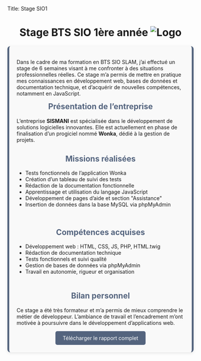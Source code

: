 Title: Stage SIO1
<h1 class="center wow animated zoomIn">Stage BTS SIO 1ère année
<img src="../theme/logo/logo_sismani.png" alt="Logo" class="logo">
</h1>
<section class="stage-section wow animated fadeInUp" data-wow-delay="0.2s">
    <p>
        Dans le cadre de ma formation en BTS SIO SLAM, j’ai effectué un stage de 6 semaines visant 
        à me confronter à des situations professionnelles réelles. Ce stage m’a permis de mettre en pratique 
        mes connaissances en développement web, bases de données et documentation technique, et d’acquérir de nouvelles compétences, notamment en JavaScript.
    </p>
    <h2>Présentation de l’entreprise</h2>
    <p>
        L’entreprise <strong>SISMANI</strong> est spécialisée dans le développement de solutions logicielles innovantes. 
        Elle est actuellement en phase de finalisation d’un progiciel nommé <strong>Wonka</strong>, dédié à la gestion de projets.
    </p>
    <!-- Section en deux colonnes -->
    <div class="two-columns">
        <div class="column">
            <h2 class="text-start">Missions réalisées</h2>
            <ul>
                <li>Tests fonctionnels de l’application Wonka</li>
                <li>Création d’un tableau de suivi des tests</li>
                <li>Rédaction de la documentation fonctionnelle</li>
                <li>Apprentissage et utilisation du langage JavaScript</li>
                <li>Développement de pages d’aide et section "Assistance"</li>
                <li>Insertion de données dans la base MySQL via phpMyAdmin</li>
            </ul>
        </div>
        <div class="column">
            <h2 class="text-start">Compétences acquises</h2>
            <ul>
                <li>Développement web : HTML, CSS, JS, PHP, HTML.twig</li>
                <li>Rédaction de documentation technique</li>
                <li>Tests fonctionnels et suivi qualité</li>
                <li>Gestion de bases de données via phpMyAdmin</li>
                <li>Travail en autonomie, rigueur et organisation</li>
            </ul>
        </div>
    </div>
    <h2>Bilan personnel</h2>
    <p>
        Ce stage a été très formateur et m’a permis de mieux comprendre le métier de développeur. 
        L’ambiance de travail et l’encadrement m’ont motivée à poursuivre dans le développement d’applications web.
    </p>
    <div class="center">
        <a href="../theme/pdf/rapport.pdf" class="btn-download">
            Télécharger le rapport complet
        </a>
    </div>
</section>

<style>
.center { text-align: center; }

.stage-section {
    background-color: #f9f9f9;
    padding: 20px;
    margin: 20px 0;
    border-left: 5px solid #54647e;
    border-right: 5px solid #54647e;
    border-radius: 8px;
    box-shadow: 0 2px 8px rgba(0,0,0,0.1);
}

.stage-section h2 {
    color: #54647e;
    margin-top: 0;
    text-align: center;
}

/* Flex pour deux colonnes */
.two-columns {
    display: flex;
    gap: 40px;
    justify-content: space-between;
    flex-wrap: wrap;
    margin: 30px 0;
}

.column {
    flex: 1;
    min-width: 250px; /* Pour rester responsive */
}
.btn-download {
    display: inline-block;
    padding: 10px 20px;
    background-color: #54647e;
    color: #fff;
    text-decoration: none;
    border-radius: 5px;
    transition: background-color 0.3s ease;
}

.btn-download:hover {
    background-color: #54647e;
}
</style>
